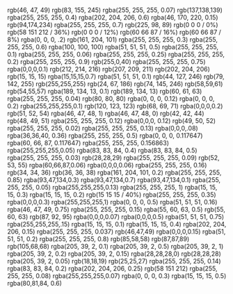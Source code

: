 rgb(46, 47, 49)
rgb(83, 155, 245)
rgba(255, 255, 255, 0.07)
rgb(137,138,139)
rgba(255, 255, 255, 0.4)
rgba(202, 204, 206, 0.6)
rgba(46, 170, 220, 0.15)
rgb(94,174,234)
rgba(255, 255, 255, 0.7)
rgb(225, 98, 89)
rgb(0 0 0 / 0%)
rgb(58 151 212 / 36%)
rgb(0 0 0 / 12%)
rgb(60 66 87 / 16%)
rgb(60 66 87 / 8%)
rgba(0, 0, 0, .2)
rgb(161, 204, 101)
rgba(255, 255, 255, 0.3)
rgba(255, 255, 255, 0.6)
rgba(100, 100, 100)
rgba(51, 51, 51, 0.5)
rgba(255, 255, 255, 0.1)
rgba(255, 255, 255, 0.06)
rgba(255, 255, 255, 0.25)
rgba(255, 255, 255, 0.2)
rgba(255, 255, 255, 0.9)
rgb(255,0,40)
rgba(255, 255, 255, 0.75)
rgba(0,0,0,0.1)
rgb(212, 214, 216)
rgb(207, 209, 211)
rgb(202, 204, 206)
rgb(15, 15, 15)
rgba(15,15,15,0.7)
rgba(51, 51, 51, 0.1)
rgb(44, 127, 246)
rgb(79, 142, 255)
rgb(255,255,255)
rgb(24, 67, 186)
rgb(74, 145, 246)
rgb(58,59,61)
rgb(54,55,57)
rgba(189, 134, 13, 0.1)
rgb(189, 134, 13)
rgb(60, 61, 63)
rgba(255, 255, 255, 0.04)
rgb(80, 80, 80)
rgba(0, 0, 0, 0.12)
rgba(0, 0, 0, 0.2)
rgba(255,255,255,0.1)
rgb(120, 123, 123)
rgb(68, 69, 71)
rgba(0,0,0,0.2)
rgb(51, 52, 54)
rgba(46, 47, 48, 1)
rgba(46, 47, 48, 0)
rgb(42, 42, 44)
rgb(48, 49, 51)
rgba(255, 255, 255, 0.12)
rgba(0,0,0, 0.12)
rgb(49, 50, 52)
rgba(255, 255, 255, 0.02)
rgba(255, 255, 255, 0.13)
rgba(0,0,0,.08)
rgba(36,36,40, 0.36)
rgba(255, 255, 255, 0.5)
rgba(0, 0, 0, 0.117647)
rgba(60, 66, 87, 0.117647)
rgba(255, 255, 255, 0.156863)
rgba(255,255,255,0.05)
rgba(83, 83, 84, 0.4)
rgba(83, 83, 84, 0.5)
rgba(255, 255, 255, 0.03)
rgb(28,28,29)
rgba(255, 255, 255, 0.09)
rgb(52, 53, 55)
rgba(60,66,87,0.06)
rgba(0,0,0,0.06)
rgba(255, 255, 255, 0.16)
rgb(34, 34, 36)
rgb(36, 36, 38)
rgba(161, 204, 101, 0.2)
rgba(255, 255, 255, 0.85)
rgba(93,47,134,0.3)
rgba(93,47,134,0.7)
rgba(93,47,134,0.1)
rgba(255, 255, 255, 0.05)
rgba(255,255,255,0.13)
rgba(255, 255, 255, 1)
rgba(15, 15, 15, 0.3)
rgba(15, 15, 15, 0.2)
rgb(15 15 15 / 40%)
rgba(255, 255, 255, 0.35)
rgba(0,0,0,0.3)
rgba(255,255,255,1)
rgba(0, 0, 0, 0.5)
rgba(51, 51, 51, 0.16)
rgba(46, 47, 49, 0.75)
rgba(255, 255, 255, 0.15)
rgba(55, 60, 63, 0.5)
rgb(55, 60, 63)
rgb(87, 92, 95)
rgba(0,0,0,0.07)
rgba(0,0,0,0.5)
rgba(51, 51, 51, 0.75)
rgba(255,255,255,.15)
rgba(15, 15, 15, 0.1)
rgba(15, 15, 15, 0.4)
rgba(202, 204, 206, 0.15)
rgba(255, 255, 255, 0.037)
rgb(46,47,49)
rgba(0,0,0,0.15)
rgba(51, 51, 51, 0.2)
rgba(255, 255, 255, 0.8)
rgb(85,58,58)
rgb(87,87,89)
rgb(105,68,68)
rgba(205, 39, 2, 0.1)
rgba(205, 39, 2, 0.5)
rgba(205, 39, 2, 1)
rgba(205, 39, 2, 0.2)
rgba(205, 39, 2, 0.15)
rgba(28,28,28,0)
rgb(28,28,28)
rgba(205, 39, 2, 0.05)
rgb(18,18,19)
rgb(25,25,27)
rgba(255, 255, 255, 0.14)
rgba(83, 83, 84, 0.2)
rgba(202, 204, 206, 0.25)
rgb(58 151 212)
rgba(255, 255, 255, 0.08)
rgba(255,255,255,0.07)
rgba(0, 0, 0, 0.3)
rgba(15, 15, 15, 0.5)
rgba(80,81,84, 0.6)
